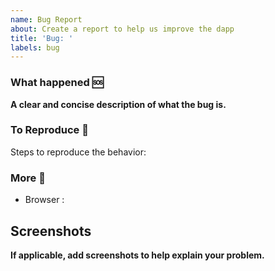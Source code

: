 ```yaml
---
name: Bug Report
about: Create a report to help us improve the dapp
title: 'Bug: '
labels: bug 
---
```


### What happened 🆘
**A clear and concise description of what the bug is.**

### To Reproduce 🔂
Steps to reproduce the behavior:

### More 🔎
- Browser : 

## Screenshots
**If applicable, add screenshots to help explain your problem.**